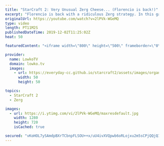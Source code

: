 ```yaml
---
title: "StarCraft 2: Very Unusual Zerg Cheese... (Florencio is back!)"
excerpt: "Florencio is back with a ridiculous Zerg strategy. In this game of StarCraft 2 he decides to Drone, Spine Crawler, Hatchery and Creep Tumor rush. All at once.  Get more videos & support my work: http://www.patreon.com/lowkotv Previous Florencio cheese: https://youtu.be/khgDUwR7Gvo  If you have an awesome"
originalUrl: https://youtube.com/watch?v=2lPVk-WGeMQ
type: video
length: PT11M2S
publishedDateTime: 2019-12-02T11:25:02Z
heat: 50

featuredContent: "<iframe width=\"800\" height=\"500\" frameborder=\"0\" src=\"https://www.youtube.com/embed/2lPVk-WGeMQ\" allow=\"accelerometer; autoplay; encrypted-media; gyroscope; picture-in-picture\" allowfullscreen></iframe>"

provider:
  name: LowkoTV
  domain: lowko.tv
  images:
    - url: https://everyday-cc.github.io/starcraft2/assets/images/organizations/lowko.tv-50x50.jpg
      width: 50
      height: 50

topics:
  - StarCraft 2
  - Zerg

images:
  - url: https://i.ytimg.com/vi/2lPVk-WGeMQ/maxresdefault.jpg
    width: 1280
    height: 720
    isCached: true

secured: "vKoHOL7ySAmdpBXrTCbnpFLSOU++x/uU4ivXVQpwb6oRLojxu2m5sCPjQQjQI9CB54YM7lYJYd/iv1FMSd+CpJZLqGVhQdFeJQIqgQt4KjIpdau7YwfufKVnbU1+FlBx89KzpLRBRx4gSuef6b3bvr0A482hzRqWHQRIh6RSrcWCscvrgqsdMB3eGi4zuzyabnzrIUVthnyii1KsQ8ACM9pJV6lSpcEHIW6+pyWap3Hv0CKybf2ii1TIFRwoi/bq5HqECCh41MgKTAJig3e3Mt2bJLTtMhUERTvmQJMSZps0M4UCzn2x21a4P1tprCrQw9mlL0lkbnZox8YLTF6tRhOWM24Y2ZVOUCWifcEDaamo05PmZ/+VsNsVxjxpi+eJyK1Xi3BH6p19roIaMNC9KNbSJvkLAzfCyGvB2ENsGPCNynph2+pLm2eQq3DtwC0Z;viRetrT0qoTqfXbAxImjcQ=="
---
```


